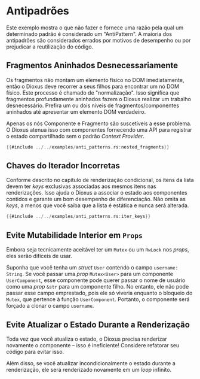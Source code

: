 # Antipadrões

Este exemplo mostra o que não fazer e fornece uma razão pela qual um determinado padrão é considerado um "AntiPattern". A maioria dos antipadrões são considerados errados por motivos de desempenho ou por prejudicar a reutilização do código.

## Fragmentos Aninhados Desnecessariamente

Os fragmentos não montam um elemento físico no DOM imediatamente, então o Dioxus deve recorrer a seus filhos para encontrar um nó DOM físico. Este processo é chamado de "normalização". Isso significa que fragmentos profundamente aninhados fazem o Dioxus realizar um trabalho desnecessário. Prefira um ou dois níveis de fragmentos/componentes aninhados até apresentar um elemento DOM verdadeiro.

Apenas os nós Componente e Fragmento são suscetíveis a esse problema. O Dioxus atenua isso com componentes fornecendo uma API para registrar o estado compartilhado sem o padrão _Context Provider_.

```rust
{{#include ../../examples/anti_patterns.rs:nested_fragments}}
```

## Chaves do Iterador Incorretas

Conforme descrito no capítulo de renderização condicional, os itens da lista devem ter _keys_ exclusivas associadas aos mesmos itens nas renderizações. Isso ajuda o Dioxus a associar o estado aos componentes contidos e garante um bom desempenho de diferenciação. Não omita as _keys_, a menos que você saiba que a lista é estática e nunca será alterada.

```rust
{{#include ../../examples/anti_patterns.rs:iter_keys}}
```

## Evite Mutabilidade Interior em `Props`

Embora seja tecnicamente aceitável ter um `Mutex` ou um `RwLock` nos _props_, eles serão difíceis de usar.

Suponha que você tenha um _struct_ `User` contendo o campo `username: String`. Se você passar uma _prop_ `Mutex<User>` para um componente `UserComponent`, esse componente pode querer passar o nome de usuário como uma _prop_ `&str` para um componente filho. No entanto, ele não pode passar esse campo emprestado, pois ele só viveria enquanto o bloqueio do `Mutex`, que pertence à função `UserComponent`. Portanto, o componente será forçado a clonar o campo `username`.

## Evite Atualizar o Estado Durante a Renderização

Toda vez que você atualiza o estado, o Dioxus precisa renderizar novamente o componente – isso é ineficiente! Considere refatorar seu código para evitar isso.

Além disso, se você atualizar incondicionalmente o estado durante a renderização, ele será renderizado novamente em um _loop_ infinito.
